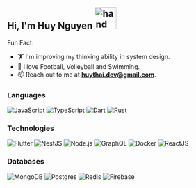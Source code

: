 <h2>
   Hi, I'm Huy Nguyen
  <img src="https://raw.githubusercontent.com/nixin72/nixin72/master/wave.gif" alt="hand" height="50" width="50" />
</h2>

Fun Fact:
- 🏋️ I'm improving my thinking ability in system design.
- 🌱 I love Football, Volleyball and Swimming.
- 📫 Reach out to me at **huythai.dev@gmail.com**.

### Languages
![JavaScript](https://img.shields.io/badge/javascript%20-%23323330.svg?&style=for-the-badge&logo=javascript&logoColor=%23F7DF1E)
![TypeScript](https://img.shields.io/badge/typescript%20-%23007ACC.svg?&style=for-the-badge&logo=typescript&logoColor=white)
![Dart](https://img.shields.io/badge/dart%20-%23007ACC.svg?&style=for-the-badge&logo=dart&logoColor=white)
![Rust](https://img.shields.io/badge/rust-%2320232a.svg?&style=for-the-badge&logo=rust&logoColor=%white)

### Technologies
![Flutter](https://img.shields.io/badge/flutter%20-%2320232a.svg?&style=for-the-badge&logo=flutter&logoColor=%2361DAFB)
![NestJS](https://img.shields.io/badge/NestJS%20-%2320232a.svg?&style=for-the-badge&logo=nestjs&logoColor=%white)
![Node.js](https://img.shields.io/badge/node.js%20-%2343853D.svg?&style=for-the-badge&logo=node.js&logoColor=white)
![GraphQL](https://img.shields.io/badge/graphql%20-%2320232a.svg?&style=for-the-badge&logo=graphql&logoColor=%white)
![Docker](https://img.shields.io/badge/docker%20-%230db7ed.svg?&style=for-the-badge&logo=docker&logoColor=white)
![ReactJS](https://img.shields.io/badge/react%20-%2320232a.svg?&style=for-the-badge&logo=react&logoColor=%2361DAFB)

### Databases
![MongoDB](https://img.shields.io/badge/MongoDB-%2320232a.svg?&style=for-the-badge&logo=mongodb&logoColor=%white)
![Postgres](https://img.shields.io/badge/postgres-%2320232a.svg?&style=for-the-badge&logo=postgresql&logoColor=%white)
![Redis](https://img.shields.io/badge/Redis%20-%2320232a.svg?&style=for-the-badge&logo=redis&logoColor=%white)
![Firebase](https://img.shields.io/badge/firebase%20-%2320232a.svg?&style=for-the-badge&logo=firebase&logoColor=%white)

<!-- <br/>
  <div>
    <details>
        <summary>🛠️ Most Used Languages </summary>
          <br/>
        <p><img align="left" src="https://github-readme-stats.vercel.app/api/top-langs?username=huy-thai&show_icons=true&locale=en&layout=compact" alt="huy-thai" /></p>
    </details>
</div>  -->
<!-- <br/><br/>
